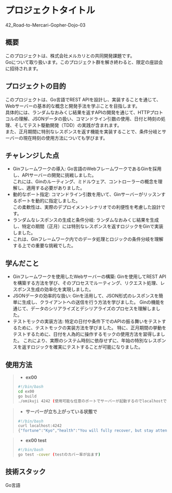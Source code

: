 # プロジェクトタイトル

42_Road-to-Mercari-Gopher-Dojo-03

## 概要

このプロジェクトは、株式会社メルカリとの共同開発課題です。  
Goについて取り扱います。このプロジェクト群を解き終わると、限定の座談会に招待されます。


## プロジェクトの目的

このプロジェクトは、Go言語でREST APIを設計し、実装することを通じて、Webサーバーの基本的な概念と開発手法を学ぶことを目指します。  
具体的には、ランダムなおみくじ結果を返すAPIの開発を通じて、HTTPプロトコルの理解、JSONデータの扱い、コマンドライン引数の使用、日付と時刻の処理、そしてテスト駆動開発（TDD）の実践が含まれます。  
また、正月期間に特別なレスポンスを返す機能を実装することで、条件分岐とサーバーの現在時刻の使用方法についても学びます。


## チャレンジした点

- Ginフレームワークの導入: Go言語のWebフレームワークであるGinを採用し、APIサーバーの開発に挑戦しました。  
これには、Ginのルーティング、ミドルウェア、コントローラーの概念を理解し、適用する必要がありました。  
- 動的なポート指定: コマンドライン引数を用いて、Ginサーバーがリッスンするポートを動的に指定しました。  
この柔軟性は、実際のデプロイメントシナリオでの利便性を考慮した設計です。
- ランダムなレスポンスの生成と条件分岐: ランダムなおみくじ結果を生成し、特定の期間（正月）には特別なレスポンスを返すロジックをGinで実装しました。  
- これは、Ginフレームワーク内でのデータ処理とロジックの条件分岐を理解する上での重要な挑戦でした。
  
## 学んだこと
- Ginフレームワークを使用したWebサーバーの構築: Ginを使用してREST APIを構築する方法を学び、そのプロセスでルーティング、リクエスト処理、レスポンス生成の効率化を実現しました。
- JSONデータの効率的な扱い: Ginを活用して、JSON形式のレスポンスを簡単に生成し、クライアントへの送信を行う方法を学びました。
Ginの機能を通じて、データのシリアライズとデシリアライズのプロセスを理解しました。
- テストモックの実装方法: 特定の日付や条件下でのAPIの振る舞いをテストするために、テストモックの実装方法を学びました。
特に、正月期間の挙動をテストするために、日付を人為的に操作するモックの使用方法を習得しました。
これにより、実際のシステム時刻に依存せずに、年始の特別なレスポンスを返すロジックを確実にテストすることが可能になりました。


## 使用方法

> - **ex00**
> ```bash php
> #!/bin/bash
> cd ex00
> go build
> ./omikuji 4242 (使用可能な任意のポートでサーバーが起動するのでlocalhostでそちらにアクセスしてみてください)
> ```

> - **サーバーが立ち上がっている状態で**
> ```bash php
> #!/bin/bash
> curl localhost:4242
> {"fortune":"Kyo","health":"You will fully recover, but stay attentive after you do.","residence": "You will have good fortune with a new house.","travel":"When traveling, you may find something to treasure.","study":"Things will be better. It may be worth aiming for a school in a different area.","love":"The person you are looking for is very close to you."}　(このように出力されます)
> ```

> - **ex00 test**
> ```bash php
> #!/bin/bash
> go test -cover (testのカバー率が出ます)
> ```

## 技術スタック

Go言語
